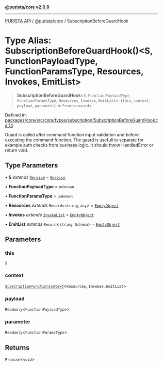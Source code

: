 [**@purista/core v2.0.0**](../README.md)

***

[PURISTA API](../../../packages.md) / [@purista/core](../README.md) / SubscriptionBeforeGuardHook

# Type Alias: SubscriptionBeforeGuardHook()\<S, FunctionPayloadType, FunctionParamsType, Resources, Invokes, EmitList\>

> **SubscriptionBeforeGuardHook**\<`S`, `FunctionPayloadType`, `FunctionParamsType`, `Resources`, `Invokes`, `EmitList`\>: (`this`, `context`, `payload`, `parameter`) => `Promise`\<`void`\>

Defined in: [packages/core/src/core/types/subscription/SubscriptionBeforeGuardHook.ts:14](https://github.com/puristajs/purista/blob/master/packages/core/src/core/types/subscription/SubscriptionBeforeGuardHook.ts#L14)

Guard is called after command function input validation and before executing the command function.
The guard is usefull to separate for example auth checks from business logic.
It should throw HandledError or return void.

## Type Parameters

• **S** *extends* [`Service`](../classes/Service.md) = [`Service`](../classes/Service.md)

• **FunctionPayloadType** = `unknown`

• **FunctionParamsType** = `unknown`

• **Resources** *extends* `Record`\<`string`, `any`\> = [`EmptyObject`](EmptyObject.md)

• **Invokes** *extends* [`InvokeList`](InvokeList.md) = [`EmptyObject`](EmptyObject.md)

• **EmitList** *extends* `Record`\<`string`, `Schema`\> = [`EmptyObject`](EmptyObject.md)

## Parameters

### this

`S`

### context

[`SubscriptionFunctionContext`](SubscriptionFunctionContext.md)\<`Resources`, `Invokes`, `EmitList`\>

### payload

`Readonly`\<`FunctionPayloadType`\>

### parameter

`Readonly`\<`FunctionParamsType`\>

## Returns

`Promise`\<`void`\>
